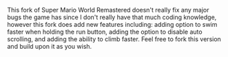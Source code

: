 This fork of Super Mario World Remastered doesn't really fix any major bugs the game has since I don't really have that much coding knowledge, however this fork does add new features including: adding option to swim faster when holding the run button, adding the option to disable auto scrolling, and adding the ability to climb faster. Feel free to fork this version and build upon it as you wish.

